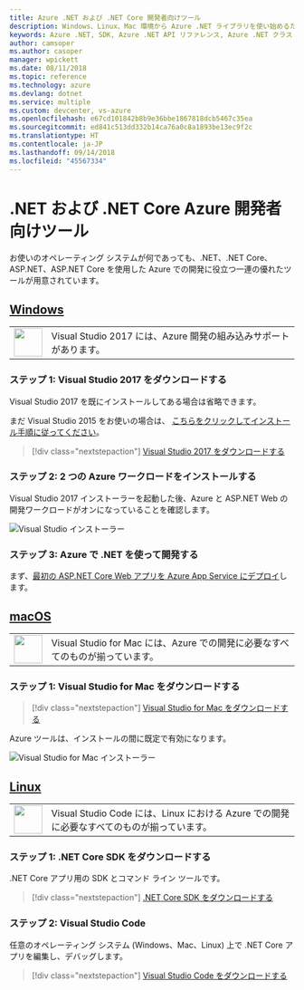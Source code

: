```yaml
---
title: Azure .NET および .NET Core 開発者向けツール
description: Windows、Linux、Mac 環境から Azure .NET ライブラリを使い始めるためのツールを入手します。
keywords: Azure .NET, SDK, Azure .NET API リファレンス, Azure .NET クラス ライブラリ
author: camsoper
ms.author: casoper
manager: wpickett
ms.date: 08/11/2018
ms.topic: reference
ms.technology: azure
ms.devlang: dotnet
ms.service: multiple
ms.custom: devcenter, vs-azure
ms.openlocfilehash: e67cd101842b8b9e36bbe1867818dcb5467c35ea
ms.sourcegitcommit: ed841c513dd332b14ca76a0c8a1893be13ec9f2c
ms.translationtype: HT
ms.contentlocale: ja-JP
ms.lasthandoff: 09/14/2018
ms.locfileid: "45567334"
---
```

# <a name="tools-for-net-and-net-core-azure-developers"></a>.NET および .NET Core Azure 開発者向けツール

お使いのオペレーティング システムが何であっても、.NET、.NET Core、ASP.NET、ASP.NET Core を使用した Azure での開発に役立つ一連の優れたツールが用意されています。

## <a name="windowstabwindows"></a>[Windows](#tab/windows)

<table>
  <tr>
    <td width="50">
        <img src="https://docs.microsoft.com/en-us/media/logos/logo_vs-ide.svg" width="50" height="50"></img>
    </td>
    <td>
        Visual Studio 2017 には、Azure 開発の組み込みサポートがあります。
    </td>
  </tr>
</table>

### <a name="step-1-download-visual-studio-2017"></a>ステップ 1: Visual Studio 2017 をダウンロードする

Visual Studio 2017 を既にインストールしてある場合は省略できます。

まだ Visual Studio 2015 をお使いの場合は、  [こちらをクリックしてインストール手順に従ってください](dotnet-sdk-vs2015-install.md)。

> [!div class="nextstepaction"]
> [Visual Studio 2017 をダウンロードする](https://www.visualstudio.com/downloads/)

### <a name="step-2-install-the-two-azure-workloads"></a>ステップ 2: 2 つの Azure ワークロードをインストールする

Visual Studio 2017 インストーラーを起動した後、Azure と ASP.NET Web の開発ワークロードがオンになっていることを確認します。

![Visual Studio インストーラー](media/dotnet-tools/azure-workloads.png)

### <a name="step-3-develop-with-net-on-azure"></a>ステップ 3: Azure で .NET を使って開発する

まず、[最初の ASP.NET Core Web アプリを Azure App Service にデプロイ](https://docs.microsoft.com/azure/app-service-web/app-service-web-get-started-dotnet)します。

## <a name="macostabmacos"></a>[macOS](#tab/macos)
<table>
  <tr>
    <td width="50">
        <img src="https://docs.microsoft.com/en-us/media/logos/logo_vs-mac.svg" width="50" height="50"></img>
    </td>
    <td>
        Visual Studio for Mac には、Azure での開発に必要なすべてのものが揃っています。
    </td>
  </tr>
</table>

### <a name="step-1-download-visual-studio-for-mac"></a>ステップ 1: Visual Studio for Mac をダウンロードする

> [!div class="nextstepaction"]
> [Visual Studio for Mac をダウンロードする](https://www.visualstudio.com/vs/visual-studio-mac/)

Azure ツールは、インストールの間に既定で有効になります。

![Visual Studio for Mac インストーラー](media/dotnet-tools/azure-vsmac.png)

## <a name="linuxtablinux"></a>[Linux](#tab/linux)

<table>
  <tr>
    <td width="50">
        <img src="https://docs.microsoft.com/en-us/visualstudio/products/images/vs-code.svg" width="50" height="50"></img>
    </td>
    <td>
        Visual Studio Code には、Linux における Azure での開発に必要なすべてのものが揃っています。
    </td>
  </tr>
</table>

### <a name="step-1-download-the-net-core-sdk"></a>ステップ 1: .NET Core SDK をダウンロードする

.NET Core アプリ用の SDK とコマンド ライン ツールです。

> [!div class="nextstepaction"]
> [.NET Core SDK をダウンロードする](https://www.microsoft.com/net/core)

### <a name="step-2-visual-studio-code"></a>ステップ 2: Visual Studio Code

任意のオペレーティング システム (Windows、Mac、Linux) 上で .NET Core アプリを編集し、デバッグします。

> [!div class="nextstepaction"]
> [Visual Studio Code をダウンロードする](https://code.visualstudio.com)
